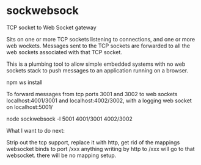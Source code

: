 # sockwebsock
TCP socket to Web Socket gateway 

Sits on one or more TCP sockets listening to connections, and one or
more web wockets.  Messages sent to the TCP sockets are forwarded to
all the web sockets associated with that TCP socket.

This is a plumbing tool to allow simple embedded systems with no web
sockets stack to push messages to an application running on a browser.

npm ws install

To forward messages from tcp ports 3001 and 3002 to web sockets
localhost:4001/3001 and localhost:4002/3002, with a logging web socket on localhost:5001/

node sockwebsock -l 5001 4001/3001 4002/3002

What I want to do next:

Strip out the tcp support, replace it with http, get rid of the mappings
websocket binds to port /xxx anything writing by http to /xxx will go to
that websocket.  there will be no mapping setup.




